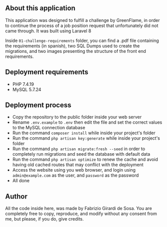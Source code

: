 ## About this application

This application was designed to fulfill a challenge by GreenFlame, in order to continue the process of a job position request that unfortunately did not came through. It was built using Laravel 8

Inside `01-challenge-requirements` folder, you can find a .pdf file containing the requirements (in spanish), two SQL Dumps used to create the migrations, and two images presenting the structure of the front end requirements.


## Deployment requirements

- PHP 7.4.19
- MySQL 5.7.24


## Deployment process

- Copy the repository to the public folder inside your web server
- Rename `.env.example` to `.env` then edit the file and set the correct values to the MySQL connection database
- Run the command `composer install` while inside your project's folder
- Run the command `php artisan key:generate` while inside your project's folder
- Run the command `php artisan migrate:fresh --seed` in order to completely run migrations and seed the database with default data
- Run the command `php artisan optimize` to renew the cache and avoid having old cached routes that may conflict with the deployment
- Access the website using you web browser, and login using `admin@example.com` as the user, and `password` as the password
- All done


## Author

All the code inside here, was made by Fabrizio Girardi de Sosa. You are completely free to copy, reproduce, and modify without any consent from me, but please, if you do, give credits.
